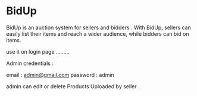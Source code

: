 # BidUp
BidUp is an auction system for sellers and bidders . With BidUp, sellers can easily list their items and reach a wider audience, while bidders can bid on items.

use it on login page .........

Admin credentials :

email : admin@gmail.com
password : admin

admin can edit or delete Products Uploaded by seller .
